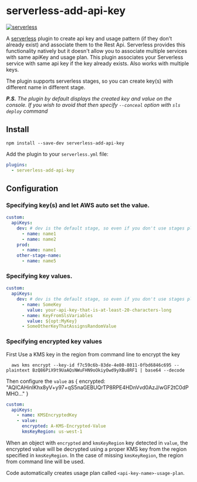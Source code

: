 # serverless-add-api-key
[![serverless](http://public.serverless.com/badges/v3.svg)](http://www.serverless.com)

A [serverless](http://www.serverless.com) plugin to create api key and usage pattern (if they don't already exist) and associate them to the Rest Api.
Serverless provides this functionality natively but it doesn't allow you to associate multiple services with same apiKey and usage plan.
This plugin associates your Serverless service with same api key if the key already exists. Also works with multiple keys.

The plugin supports serverless stages, so you can create key(s) with different name in different stage.

*__P.S.__ The plugin by default displays the created key and value on the console. If you wish to avoid that then specify `--conceal` option with `sls deploy` command*

## Install

`npm install --save-dev serverless-add-api-key`

Add the plugin to your `serverless.yml` file:

```yaml
plugins:
  - serverless-add-api-key
```

## Configuration

### Specifying key(s) and let AWS auto set the value.
```yaml
custom:
  apiKeys:
    dev: # dev is the default stage, so even if you don't use stages please specify the key names under dev
      - name: name1
      - name: name2
    prod:
      - name: name1
    other-stage-name:
      - name: name5

```

### Specifying key values.

```yaml
custom:
  apiKeys:
    dev: # dev is the default stage, so even if you don't use stages please specify the key names and values under dev
      - name: SomeKey
        value: your-api-key-that-is-at-least-20-characters-long
      - name: KeyFromSlsVariables
        value: ${opt:MyKey}
      - SomeOtherKeyThatAssignsRandomValue
```

### Specifying encrypted key values

First Use a KMS key in the region from command line to encrypt the key
```
  aws kms encrypt --key-id f7c59c6b-83de-4e80-8011-0fbd6846c695 --plaintext BzQ86PiX9t9UaAQsNWuFHN9oOkiyOwd9yXBu8RF1 | base64 --decode
```

Then configure the `value` as { encrypted: "AQICAHinIKhx8yV+y97+qS5naGEBUQrTP8RPE4HDnVvd0AzJ/wGF2tC0dPMHO..." }

```yaml
custom:
  apiKeys:
    - name: KMSEncryptedKey
    - value:
      encrypted: A-KMS-Encrypted-Value
      kmsKeyRegion: us-west-1
```
When an object with `encrypted` and `kmsKeyRegion` key detected in `value`, the encrypted value will be decrypted using a proper KMS key from the region specified in `kmsKeyRegion`. In the case of missing `kmsKeyRegion`, the region from command line will be used. 

Code automatically creates usage plan called `<api-key-name>-usage-plan`.
